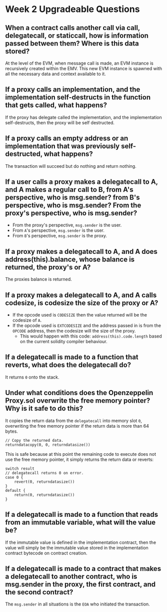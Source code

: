 # Week 2 Upgradeable Questions

## When a contract calls another call via call, delegatecall, or staticcall, how is information passed between them? Where is this data stored?

At the level of the EVM, when message call is made, an EVM instance is recursively created within the EMV. This new EVM instance is spawned with all the necessary data and context available to it.

## If a proxy calls an implementation, and the implementation self-destructs in the function that gets called, what happens?

If the proxy has delegate called the implementation, and the implementation self-destructs, then the proxy will be self destructed.

## If a proxy calls an empty address or an implementation that was previously self-destructed, what happens?

The transaction will succeed but do nothing and return nothing.

## If a user calls a proxy makes a delegatecall to A, and A makes a regular call to B, from A's perspective, who is msg.sender? from B's perspective, who is msg.sender? From the proxy's perspective, who is msg.sender?

- From the proxy's perspective, `msg.sender` is the user.
- From `A`'s perspective, `msg.sender` is the user.
- From `B`'s perspective, `msg.sender` is the proxy.

## If a proxy makes a delegatecall to A, and A does address(this).balance, whose balance is returned, the proxy's or A?

The proxies balance is returned.

## If a proxy makes a delegatecall to A, and A calls codesize, is codesize the size of the proxy or A?

- If the opcode used is `CODESIZE` then the value returned will be the codesize of `A`.
- If the opcode used is `EXTCODESIZE` and the address passed in is from the `OPCODE` address, then the codesize will the size of the proxy.
  - This would happen with this code: `address(this).code.length` based on the current solidity compiler behaviour.

## If a delegatecall is made to a function that reverts, what does the delegatecall do?

It returns `0` onto the stack.

## Under what conditions does the Openzeppelin Proxy.sol overwrite the free memory pointer? Why is it safe to do this?

It copies the return data from the `delegatecall` into memory slot `0`, overwriting the free memory pointer if the return data is more than 64 bytes.

```solidity
// Copy the returned data.
returndatacopy(0, 0, returndatasize())
```

This is safe because at this point the remaining code to execute does not use the free memory pointer, it simply returns the return data or reverts:

```solidity
switch result
// delegatecall returns 0 on error.
case 0 {
    revert(0, returndatasize())
}
default {
    return(0, returndatasize())
}
```

## If a delegatecall is made to a function that reads from an immutable variable, what will the value be?

If the immutable value is defined in the implementation contract, then the value will simply be the immutable value stored in the implementation contract bytecode on contract creation.

## If a delegatecall is made to a contract that makes a delegatecall to another contract, who is msg.sender in the proxy, the first contract, and the second contract?

The `msg.sender` in all situations is the `EOA` who initiated the transaction.
